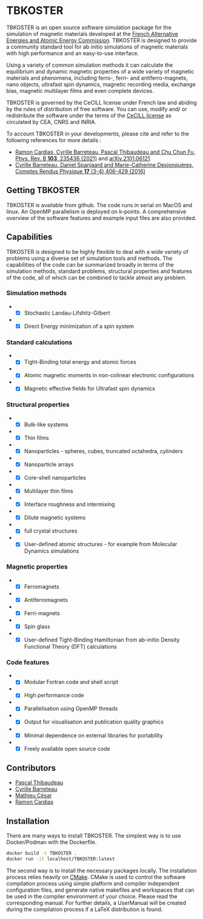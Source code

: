 # TBKOSTER

TBKOSTER is an open source software simulation package for the simulation of magnetic materials developed at the [French Alternative Energies and Atomic Energy Commission](http://www.cea.fr). TBKOSTER is designed to provide a community standard tool for ab initio simulations of magnetic materials with high performance and an easy-to-use interface.

Using a variety of common simulation methods it can calculate the equilibrium and dynamic magnetic properties of a wide variety of magnetic materials and phenomena, including ferro-, ferri- and antiferro-magnets, nano objects, ultrafast spin dynamics, magnetic recording media, exchange bias, magnetic multilayer films and even complete devices.

TBKOSTER is governed by the CeCILL license under French law and abiding by the rules of distribution of free software. You can use, modify and/ or redistribute the software under the terms of the [CeCILL license](http://www.cecill.info) as circulated by CEA, CNRS and INRIA.

To account TBKOSTER in your developments, please cite and refer to the following references for more details :
* [Ramon Cardias, Cyrille Barreteau, Pascal Thibaudeau and Chu Chun Fu, Phys. Rev. B **103**, 235436 (2021)](https://doi.org/10.1103/PhysRevB.103.235436) and [arXiv.2101.06121](https://arxiv.org/abs/2101.06121) 
* [Cyrille Barreteau, Daniel Spanjaard and Marie-Catherine Desjonquères, Comptes Rendus Physique **17** (3-4) 406-429 (2016)](https://www.sciencedirect.com/science/article/pii/S1631070515002601?via%3Dihub)


## Getting TBKOSTER
TBKOSTER is available from github. The code runs in serial on MacOS and linux. An OpenMP parallelism is deployed on k-points. A comprehensive overview of the software features and example input files are also provided.

## Capabilities
TBKOSTER is designed to be highly flexible to deal with a wide variety of problems using a diverse set of simulation tools and methods. The capabilities of the code can be summarized broadly in terms of the simulation methods, standard problems, structural properties and features of the code, all of which can be combined to tackle almost any problem.

### Simulation methods
* -[x] Stochastic Landau-Lifshitz-Gilbert
* -[x] Direct Energy minimization of a spin system

### Standard calculations
* -[x] Tight-Binding total energy and atomic forces
* -[x] Atomic magnetic moments in non-colinear electronic configurations
* -[x] Magnetic effective fields for Ultrafast spin dynamics

### Structural properties
* -[x] Bulk-like systems
* -[x] Thin films
* -[x] Nanoparticles - spheres, cubes, truncated octahedra, cylinders
* -[x] Nanoparticle arrays
* -[x] Core-shell nanoparticles
* -[x] Multilayer thin films
* -[x] Interface roughness and intermixing
* -[x] Dilute magnetic systems
* -[x] full crystal structures
* -[x] User-defined atomic structures - for example from Molecular Dynamics simulations

### Magnetic properties
* -[x] Ferromagnets
* -[x] Antiferromagnets
* -[x] Ferri-magnets
* -[x] Spin glass
* -[x] User-defined Tight-Binding Hamiltonian from ab-initio Density Functional Theory (DFT) calculations

### Code features
* -[x] Modular Fortran code and shell script
* -[x] High performance code
* -[x] Parallelisation using OpenMP threads
* -[x] Output for visualisation and publication quality graphics
* -[x] Minimal dependence on external libraries for portability
* -[x] Freely available open source code

## Contributors

* [Pascal Thibaudeau](https://github.com/pthibaud)
* [Cyrille Barreteau](https://github.com/CyrilleBarreteau)
* [Mathieu César](https://github.com/MathieuCesar)
* [Ramon Cardias](https://github.com/ramoncardias)

## Installation

There are many ways to install TBKOSTER.
The simplest way is to use Docker/Podman with the Dockerfile. 
```bash
docker build -t TBKOSTER .
docker run -it localhost/TBKOSTER:latest
```
The second way is to install the necessary packages locally.
The installation process relies heavily on [CMake](https://cmake.org). CMake is used to control the software compilation process using simple platform and compiler independent configuration files, and generate native makefiles and workspaces that can be used in the compiler environment of your choice.
Please read the corresponding manual. For further details, a UserManual will be created during the compilation process if a LaTeX distribution is found.  
